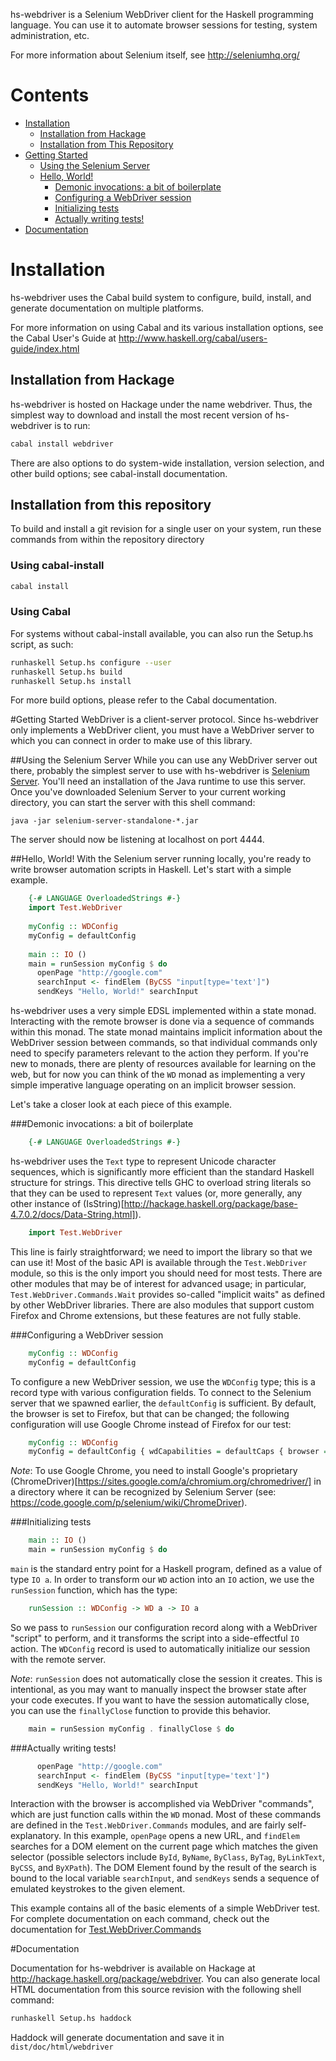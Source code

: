 hs-webdriver is a Selenium WebDriver client for the Haskell programming language. You can use it to automate browser sessions for testing, system administration, etc.

For more information about Selenium itself, see http://seleniumhq.org/

# Contents
* [Installation](#installation)
    * [Installation from Hackage](#installation-from-hackage)
    * [Installation from This Repository](#installation-from-this-repository)
* [Getting Started](#getting-started)
    * [Using the Selenium Server](#using-the-selenium-server)
    * [Hello, World!](#hello-world)
        * [Demonic invocations: a bit of boilerplate](#demonic-invocations-a-bit-of-boilerplate)
        * [Configuring a WebDriver session](#configuring-a-webdriver-session)
        * [Initializing tests](#initializing-tests)
        * [Actually writing tests!](#actually-writing-tests)
* [Documentation](#documentation)

# Installation
hs-webdriver uses the Cabal build system to configure, build, install, and generate documentation on multiple platforms.

For more information on using Cabal and its various installation options, see the Cabal User's Guide at http://www.haskell.org/cabal/users-guide/index.html

## Installation from Hackage
hs-webdriver is hosted on Hackage under the name webdriver. Thus, the simplest way to download and install the most recent version of hs-webdriver is to run:

```sh
cabal install webdriver
```
There are also options to do system-wide installation, version selection, and other build options; see cabal-install documentation.

## Installation from this repository

To build and install a git revision for a single user on your system, run these commands from within the repository directory


### Using cabal-install

```sh
cabal install
```

### Using Cabal

For systems without cabal-install available, you can also run the Setup.hs
script, as such:

```sh
runhaskell Setup.hs configure --user
runhaskell Setup.hs build
runhaskell Setup.hs install
```

For more build options, please refer to the Cabal documentation.


#Getting Started
WebDriver is a client-server protocol. Since hs-webdriver only implements a WebDriver client, you must have a WebDriver server to which you can connect in order to make use of this library.

##Using the Selenium Server
While you can use any WebDriver server out there, probably the simplest server to use with hs-webdriver is [Selenium Server](http://docs.seleniumhq.org/download/). You'll need an installation of the Java runtime to use this server. Once you've downloaded Selenium Server to your current working directory, you can start the server with this shell command:

    java -jar selenium-server-standalone-*.jar

The server should now be listening at localhost on port 4444.

##Hello, World!
With the Selenium server running locally, you're ready to write browser automation scripts in Haskell. Let's start with a simple example.
```hs
    {-# LANGUAGE OverloadedStrings #-}
    import Test.WebDriver
    
    myConfig :: WDConfig
    myConfig = defaultConfig
    
    main :: IO ()
    main = runSession myConfig $ do
      openPage "http://google.com"
      searchInput <- findElem (ByCSS "input[type='text']")
      sendKeys "Hello, World!" searchInput
```
hs-webdriver uses a very simple EDSL implemented within a state monad. Interacting with the remote browser is done via a sequence of commands within this monad. The state monad maintains implicit information about the WebDriver session between commands, so that individual commands only need to specify parameters relevant to the action they perform. If you're new to monads, there are plenty of resources available for learning on the web, but for now you can think of the  `WD` monad as implementing a very simple imperative language operating on an implicit browser session.

Let's take a closer look at each piece of this example.

###Demonic invocations: a bit of boilerplate
```hs
    {-# LANGUAGE OverloadedStrings #-}
```
hs-webdriver uses the `Text` type to represent Unicode character sequences, which is significantly more efficient than the standard Haskell structure for strings. This directive tells GHC to overload string literals so that they can be used to represent `Text` values (or, more generally, any other instance of (IsString)[http://hackage.haskell.org/package/base-4.7.0.2/docs/Data-String.html]).
```hs
    import Test.WebDriver
```
This line is fairly straightforward; we need to import the library so that we can use it! Most of the basic API is available through the `Test.WebDriver` module, so this is the only import you should need for most tests. There are other modules that may be of interest for advanced usage; in particular, `Test.WebDriver.Commands.Wait` provides so-called "implicit waits" as defined by other WebDriver libraries. There are also modules that support custom Firefox and Chrome extensions, but these features are not fully stable.

###Configuring a WebDriver session
```hs
    myConfig :: WDConfig
    myConfig = defaultConfig
```
To configure a new WebDriver session, we use the `WDConfig` type; this is a record type with various configuration fields. To connect to the Selenium server that we spawned earlier, the `defaultConfig` is sufficient. By default, the browser is set to Firefox, but that can be changed; the following configuration will use Google Chrome instead of Firefox for our test:
```hs
    myConfig :: WDConfig
    myConfig = defaultConfig { wdCapabilities = defaultCaps { browser = chrome } }
```
*Note*: To use Google Chrome, you need to install Google's proprietary (ChromeDriver)[https://sites.google.com/a/chromium.org/chromedriver/] in a directory where it can be recognized by Selenium Server (see: https://code.google.com/p/selenium/wiki/ChromeDriver).
 
###Initializing tests
```hs
    main :: IO ()
    main = runSession myConfig $ do
```
`main` is the standard entry point for a Haskell program, defined as a value of type `IO a`. In order to transform our `WD` action into an `IO` action, we use the `runSession` function, which has the type:
```hs
    runSession :: WDConfig -> WD a -> IO a
 ```
So we pass to `runSession` our configuration record along with a WebDriver "script" to perform, and it transforms the script into a side-effectful `IO` action. The `WDConfig` record is used to automatically initialize our session with the remote server.

*Note*: `runSession` does not automatically close the session it creates. This is intentional, as you may want to manually inspect the browser state after your code executes. If you want to have the session automatically close, you can use the `finallyClose` function to provide this behavior.
```hs
    main = runSession myConfig . finallyClose $ do
```

###Actually writing tests!
```hs
      openPage "http://google.com"
      searchInput <- findElem (ByCSS "input[type='text']")
      sendKeys "Hello, World!" searchInput
```
Interaction with the browser is accomplished via WebDriver "commands", which are just function calls within the `WD` monad. Most of these commands are defined in the `Test.WebDriver.Commands` modules, and are fairly self-explanatory. In this example, `openPage` opens a new URL, and `findElem` searches for a DOM element on the current page which matches the given selector (possible selectors include `ById`, `ByName`, `ByClass`, `ByTag`, `ByLinkText`, `ByCSS`, and `ByXPath`). The DOM Element found by the result of the search is bound to the local variable `searchInput`, and `sendKeys` sends a sequence of emulated keystrokes to the given element.

This example contains all of the basic elements of a simple WebDriver test. For complete documentation on each command, check out the documentation for [Test.WebDriver.Commands](https://hackage.haskell.org/package/webdriver-0.6.0.4/docs/Test-WebDriver-Commands.html)


#Documentation

Documentation for hs-webdriver is available on Hackage at <http://hackage.haskell.org/package/webdriver>. You can also generate local HTML documentation from this source revision with the following shell command:

```sh
runhaskell Setup.hs haddock
```

Haddock will generate documentation and save it in `dist/doc/html/webdriver`

